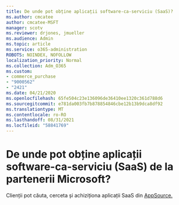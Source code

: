 ```yaml
---
title: De unde pot obține aplicații software-ca-serviciu (SaaS)?
ms.author: cmcatee
author: cmcatee-MSFT
manager: scotv
ms.reviewer: drjones, jmueller
ms.audience: Admin
ms.topic: article
ms.service: o365-administration
ROBOTS: NOINDEX, NOFOLLOW
localization_priority: Normal
ms.collection: Adm_O365
ms.custom:
- commerce_purchase
- "9000562"
- "2421"
ms.date: 04/21/2020
ms.openlocfilehash: 65fe504c23e136096de36410ee1320c361d788d6
ms.sourcegitcommit: e781da003fb7b878854846cbe12b13b9dca8df92
ms.translationtype: MT
ms.contentlocale: ro-RO
ms.lasthandoff: 08/31/2021
ms.locfileid: "58841769"
---
```

# <a name="where-do-i-get-software-as-a-service-saas-apps-from-microsoft-partners"></a>De unde pot obține aplicații software-ca-serviciu (SaaS) de la partenerii Microsoft?

Clienții pot căuta, cerceta și achiziționa aplicații SaaS din [AppSource.](https://appsource.microsoft.com)